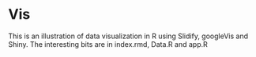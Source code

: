 # Vis

This is an illustration of data visualization in R using Slidify, googleVis and Shiny.
The interesting bits are in index.rmd, Data.R and app.R
